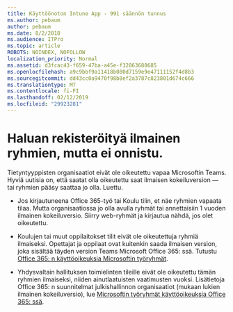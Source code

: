 ```yaml
---
title: Käyttöönoton Intune App - 991 säännön tunnus
ms.author: pebaum
author: pebaum
ms.date: 8/2/2018
ms.audience: ITPro
ms.topic: article
ROBOTS: NOINDEX, NOFOLLOW
localization_priority: Normal
ms.assetid: d3fcac43-f659-47ba-a45e-f32863680685
ms.openlocfilehash: a9c9bbf9a11418b080d7159e9e47111152f4d8b3
ms.sourcegitcommit: dd43cc0a9470f98b8ef2a3787c823801d674c666
ms.translationtype: MT
ms.contentlocale: fi-FI
ms.lasthandoff: 02/12/2019
ms.locfileid: "29923281"
---
```

# <a name="id-like-to-sign-up-for-teams-free-but-i-cant"></a>Haluan rekisteröityä ilmainen ryhmien, mutta ei onnistu.

Tietyntyyppisten organisaatiot eivät ole oikeutettu vapaa Microsoftin Teams. Hyviä uutisia on, että saatat olla oikeutettu saat ilmaisen kokeiluversion — tai ryhmien pääsy saattaa jo olla. Luettu.
  
- Jos kirjautuneena Office 365-työ tai Koulu tilin, et näe ryhmien vapaata tilaa. Mutta organisaatiossa jo olla avulla ryhmät tai annettaisiin 1 vuoden ilmainen kokeiluversio. Siirry web-ryhmät ja kirjautua nähdä, jos olet oikeutettu.
    
- Koulujen tai muut oppilaitokset tilit eivät ole oikeutettuja ryhmiä ilmaiseksi. Opettajat ja oppilaat ovat kuitenkin saada ilmaisen version, joka sisältää täyden version Teams Microsoft Office 365: ssä. Tutustu [Office 365: n käyttöoikeuksia Microsoftin työryhmät](https://docs.microsoft.com/microsoftteams/office-365-licensing).
    
- Yhdysvaltain hallituksen toimielinten tileille eivät ole oikeutettu tämän ryhmien ilmaiseksi, niiden ainutlaatuisten vaatimusten vuoksi. Lisätietoja Office 365: n suunnitelmat julkishallinnon organisaatiot (mukaan lukien ilmainen kokeiluversio), lue [Microsoftin työryhmät käyttöoikeuksia Office 365: ssä](https://docs.microsoft.com/microsoftteams/office-365-licensing).
    

